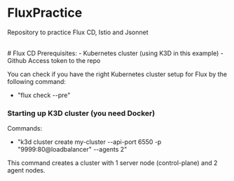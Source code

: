 # FluxPractice
Repository to practice Flux CD, Istio and Jsonnet

<br>
# Flux CD
Prerequisites:
  - Kubernetes cluster (using K3D in this example)
  - Github Access token to the repo

You can check if you have the right Kubernetes cluster setup for Flux by the following command:
  - "flux check --pre"
&nbsp;
### Starting up K3D cluster (you need Docker)
Commands:
  - "k3d cluster create my-cluster --api-port 6550 -p "9999:80@loadbalancer" --agents 2"

This command creates a cluster with 1 server node (control-plane) and 2 agent nodes.
</br>
